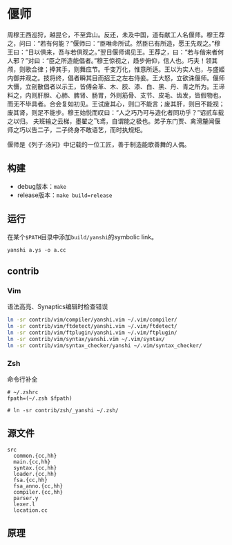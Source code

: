 # 偃师

周穆王西巡狩，越昆仑，不至弇山。反还，未及中国，道有献工人名偃师。穆王荐之，问曰：“若有何能？”偃师曰：“臣唯命所试。然臣已有所造，愿王先观之。”穆王曰：“日以俱来，吾与若俱观之。”翌日偃师谒见王。王荐之，曰：“若与偕来者何人邪？”对曰：“臣之所造能倡者。”穆王惊视之，趋步俯仰，信人也。巧夫！领其颅，则歌合律；捧其手，则舞应节。千变万化，惟意所适。王以为实人也，与盛姬内御并观之。技将终，倡者瞬其目而招王之左右侍妾。王大怒，立欲诛偃师。偃师大慑，立剖散倡者以示王，皆傅会革、木、胶、漆、白、黑、丹、青之所为。王谛料之，内则肝胆、心肺、脾肾、肠胃，外则筋骨、支节、皮毛、齿发，皆假物也，而无不毕具者。合会复如初见。王试废其心，则口不能言；废其肝，则目不能视；废其肾，则足不能步。穆王始悦而叹曰：“人之巧乃可与造化者同功乎？”诏贰车载之以归。
夫班输之云梯，墨翟之飞鸢，自谓能之极也。弟子东门贾、禽滑釐闻偃师之巧以告二子，二子终身不敢语艺，而时执规矩。

偃师是《列子·汤问》中记载的一位工匠，善于制造能歌善舞的人偶。

## 构建

- debug版本：`make`
- release版本：`make build=release`

## 运行

在某个`$PATH`目录中添加`build/yanshi`的symbolic link。

`yanshi a.ys -o a.cc`

## contrib

### Vim

语法高亮、Synaptics编辑时检查错误

```zsh
ln -sr contrib/vim/compiler/yanshi.vim ~/.vim/compiler/
ln -sr contrib/vim/ftdetect/yanshi.vim ~/.vim/ftdetect/
ln -sr contrib/vim/ftplugin/yanshi.vim ~/.vim/ftplugin/
ln -sr contrib/vim/syntax/yanshi.vim ~/.vim/syntax/
ln -sr contrib/vim/syntax_checker/yanshi ~/.vim/syntax_checker/
```

### Zsh

命令行补全

```
# ~/.zshrc
fpath=(~/.zsh $fpath)

# ln -sr contrib/zsh/_yanshi ~/.zsh/
```

## 源文件

```
src
  common.{cc,hh}
  main.{cc,hh}
  syntax.{cc,hh}
  loader.{cc,hh}
  fsa.{cc,hh}
  fsa_anno.{cc,hh}
  compiler.{cc,hh}
  parser.y
  lexer.l
  location.cc
```

## 原理
